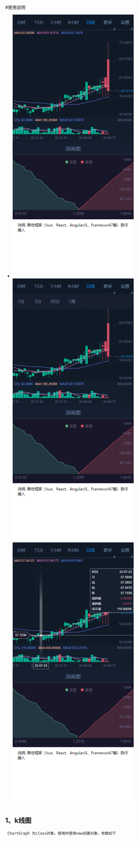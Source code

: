 #使用说明


* ![图片](https://github.com/RanJun2022/k-line/blob/main/document/002.png?raw=true)
  ![图片](https://github.com/RanJun2022/k-line/blob/main/document/001.png?raw=true)
  ![图片](https://github.com/RanJun2022/k-line/blob/main/document/003.png?raw=true)
## 1、k线图
` ` `
ChartGraph 为class对象，使用时使用new创建对象，参数如下
` ` `
